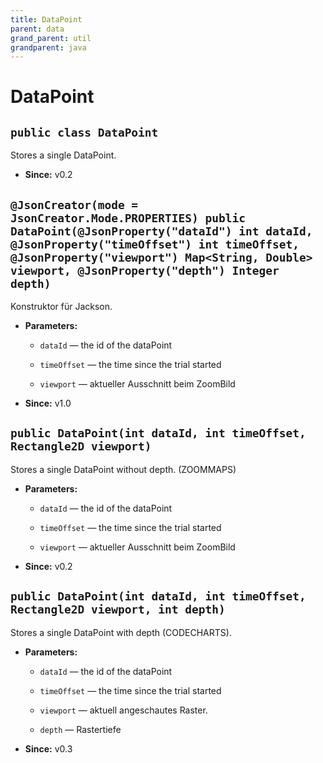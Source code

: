 ```yaml
---
title: DataPoint
parent: data
grand_parent: util
grandparent: java
---
```


# DataPoint


## `public class DataPoint`

Stores a single DataPoint.

 * **Since:** v0.2

## `@JsonCreator(mode = JsonCreator.Mode.PROPERTIES) public DataPoint(@JsonProperty("dataId") int dataId, @JsonProperty("timeOffset") int timeOffset, @JsonProperty("viewport") Map<String, Double> viewport, @JsonProperty("depth") Integer depth)`

Konstruktor für Jackson.

 * **Parameters:**
   * `dataId` — the id of the dataPoint
   * `timeOffset` — the time since the trial started
   * `viewport` — aktueller Ausschnitt beim ZoomBild

     <p>
 * **Since:** v1.0

## `public DataPoint(int dataId, int timeOffset, Rectangle2D viewport)`

Stores a single DataPoint without depth. (ZOOMMAPS)

 * **Parameters:**
   * `dataId` — the id of the dataPoint
   * `timeOffset` — the time since the trial started
   * `viewport` — aktueller Ausschnitt beim ZoomBild

     <p>
 * **Since:** v0.2

## `public DataPoint(int dataId, int timeOffset, Rectangle2D viewport, int depth)`

Stores a single DataPoint with depth (CODECHARTS).

 * **Parameters:**
   * `dataId` — the id of the dataPoint
   * `timeOffset` — the time since the trial started
   * `viewport` — aktuell angeschautes Raster.
   * `depth` — Rastertiefe

     <p>
 * **Since:** v0.3
